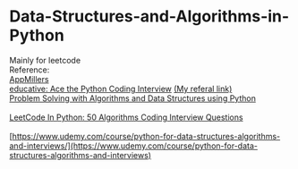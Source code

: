 # Data-Structures-and-Algorithms-in-Python
Mainly for leetcode<br/>
Reference:<br/>
[AppMillers](https://www.appmillers.com)<br/>
[educative: Ace the Python Coding Interview](https://www.educative.io/path/ace-python-coding-interview) [ (My referal link)](https://educative.io/signup?referralCode=chqzy99-RMxRqBVG70Y)<br/>
[Problem Solving with Algorithms and Data Structures using Python](https://runestone.academy/runestone/books/published/pythonds3/index.html)<br/>  
[LeetCode In Python: 50 Algorithms Coding Interview Questions](https://www.udemy.com/course/leetcode-in-python-50-algorithms-coding-interview-questions)<br/>  
[https://www.udemy.com/course/python-for-data-structures-algorithms-and-interviews/](https://www.udemy.com/course/python-for-data-structures-algorithms-and-interviews)
